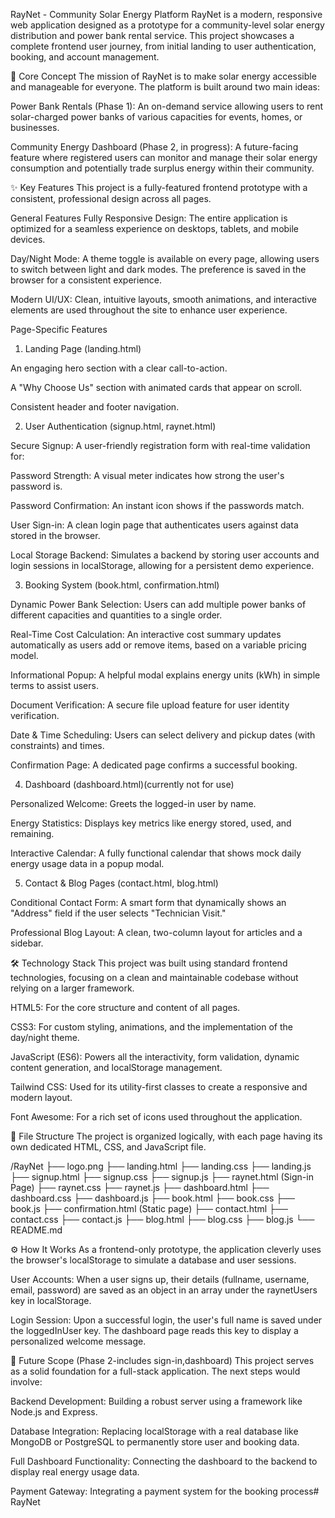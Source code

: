 RayNet - Community Solar Energy Platform
RayNet is a modern, responsive web application designed as a prototype for a community-level solar energy distribution and power bank rental service. This project showcases a complete frontend user journey, from initial landing to user authentication, booking, and account management.

🚀 Core Concept
The mission of RayNet is to make solar energy accessible and manageable for everyone. The platform is built around two main ideas:

Power Bank Rentals (Phase 1): An on-demand service allowing users to rent solar-charged power banks of various capacities for events, homes, or businesses.

Community Energy Dashboard (Phase 2, in progress): A future-facing feature where registered users can monitor and manage their solar energy consumption and potentially trade surplus energy within their community.

✨ Key Features
This project is a fully-featured frontend prototype with a consistent, professional design across all pages.

General Features
Fully Responsive Design: The entire application is optimized for a seamless experience on desktops, tablets, and mobile devices.

Day/Night Mode: A theme toggle is available on every page, allowing users to switch between light and dark modes. The preference is saved in the browser for a consistent experience.

Modern UI/UX: Clean, intuitive layouts, smooth animations, and interactive elements are used throughout the site to enhance user experience.

Page-Specific Features
1. Landing Page (landing.html)

An engaging hero section with a clear call-to-action.

A "Why Choose Us" section with animated cards that appear on scroll.

Consistent header and footer navigation.

2. User Authentication (signup.html, raynet.html)

Secure Signup: A user-friendly registration form with real-time validation for:

Password Strength: A visual meter indicates how strong the user's password is.

Password Confirmation: An instant icon shows if the passwords match.

User Sign-in: A clean login page that authenticates users against data stored in the browser.

Local Storage Backend: Simulates a backend by storing user accounts and login sessions in localStorage, allowing for a persistent demo experience.

3. Booking System (book.html, confirmation.html)

Dynamic Power Bank Selection: Users can add multiple power banks of different capacities and quantities to a single order.

Real-Time Cost Calculation: An interactive cost summary updates automatically as users add or remove items, based on a variable pricing model.

Informational Popup: A helpful modal explains energy units (kWh) in simple terms to assist users.

Document Verification: A secure file upload feature for user identity verification.

Date & Time Scheduling: Users can select delivery and pickup dates (with constraints) and times.

Confirmation Page: A dedicated page confirms a successful booking.

4. Dashboard (dashboard.html)(currently not for use)

Personalized Welcome: Greets the logged-in user by name.

Energy Statistics: Displays key metrics like energy stored, used, and remaining.

Interactive Calendar: A fully functional calendar that shows mock daily energy usage data in a popup modal.

5. Contact & Blog Pages (contact.html, blog.html)

Conditional Contact Form: A smart form that dynamically shows an "Address" field if the user selects "Technician Visit."

Professional Blog Layout: A clean, two-column layout for articles and a sidebar.

🛠️ Technology Stack
This project was built using standard frontend technologies, focusing on a clean and maintainable codebase without relying on a larger framework.

HTML5: For the core structure and content of all pages.

CSS3: For custom styling, animations, and the implementation of the day/night theme.

JavaScript (ES6): Powers all the interactivity, form validation, dynamic content generation, and localStorage management.

Tailwind CSS: Used for its utility-first classes to create a responsive and modern layout.

Font Awesome: For a rich set of icons used throughout the application.

📂 File Structure
The project is organized logically, with each page having its own dedicated HTML, CSS, and JavaScript file.

/RayNet
├── logo.png
├── landing.html
├── landing.css
├── landing.js
├── signup.html
├── signup.css
├── signup.js
├── raynet.html         (Sign-in Page)
├── raynet.css
├── raynet.js
├── dashboard.html
├── dashboard.css
├── dashboard.js
├── book.html
├── book.css
├── book.js
├── confirmation.html   (Static page)
├── contact.html
├── contact.css
├── contact.js
├── blog.html
├── blog.css
├── blog.js
└── README.md

⚙️ How It Works
As a frontend-only prototype, the application cleverly uses the browser's localStorage to simulate a database and user sessions.

User Accounts: When a user signs up, their details (fullname, username, email, password) are saved as an object in an array under the raynetUsers key in localStorage.

Login Session: Upon a successful login, the user's full name is saved under the loggedInUser key. The dashboard page reads this key to display a personalized welcome message.

🔮 Future Scope (Phase 2-includes sign-in,dashboard)
This project serves as a solid foundation for a full-stack application. The next steps would involve:

Backend Development: Building a robust server using a framework like Node.js and Express.

Database Integration: Replacing localStorage with a real database like MongoDB or PostgreSQL to permanently store user and booking data.

Full Dashboard Functionality: Connecting the dashboard to the backend to display real energy usage data.

Payment Gateway: Integrating a payment system for the booking process# RayNet
